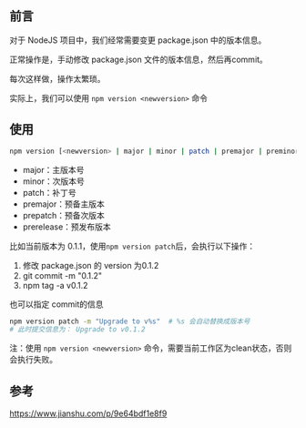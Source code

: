 ## 前言

对于 NodeJS 项目中，我们经常需要变更 package.json 中的版本信息。

正常操作是，手动修改 package.json 文件的版本信息，然后再commit。

每次这样做，操作太繁琐。

实际上，我们可以使用 `npm version <newversion>` 命令

## 使用

```bash
npm version [<newversion> | major | minor | patch | premajor | preminor | prepatch | prerelease | from-git]
```
- major：主版本号
- minor：次版本号
- patch：补丁号
- premajor：预备主版本
- prepatch：预备次版本
- prerelease：预发布版本

比如当前版本为 0.1.1，使用`npm version patch`后，会执行以下操作：

1. 修改 package.json 的 version 为0.1.2
2. git commit -m "0.1.2"
3. npm tag -a v0.1.2

也可以指定 commit的信息
```bash
npm version patch -m "Upgrade to v%s"  # %s 会自动替换成版本号
# 此时提交信息为： Upgrade to v0.1.2
```

注：使用 `npm version <newversion>` 命令，需要当前工作区为clean状态，否则会执行失败。

## 参考

https://www.jianshu.com/p/9e64bdf1e8f9